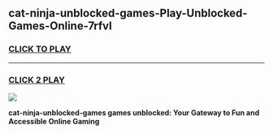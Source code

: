 
## cat-ninja-unblocked-games-Play-Unblocked-Games-Online-7rfvl
<h3>
<a href="https://premium76.site?title=cat-ninja-unblocked-games&ref=25A">CLICK TO PLAY</a></h3>
<hr>

<h3>
<a href="https://premium76.site?title=cat-ninja-unblocked-games&ref=25A">CLICK 2 PLAY</a>
  
</h3>

<a href="https://premium76.site?title=cat-ninja-unblocked-games&ref=25A"><img src="https://clearcache.store/games.png"></a>


**cat-ninja-unblocked-games games unblocked: Your Gateway to Fun and Accessible Online Gaming**
